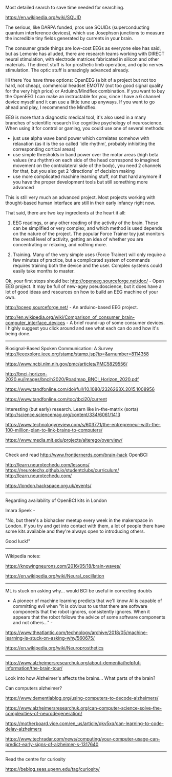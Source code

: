 Most detailed search to save time needed for searching.

https://en.wikipedia.org/wiki/SQUID

The serious, like DARPA funded, pros use SQUIDs  (superconducting quantum interference devices), which use Josephson junctions to measure the incredible tiny fields generated by currents in your brain. 

The consumer grade things are low-cost EEGs as everyone else has said, but as Lemonie has alluded, there are research teams working with DIRECT neural stimulation, with electrode matrices fabricated in silicon and other materials. The direct stuff is for prosthetic limb operation, and optic nerves stimulation. The optic stuff is amazingly advanced already.


Hi there
You have three options: OpenEEG (a bit of a project but not too hard, not cheap), commercial headset EMOTIV (not too good signal quality for the very high price) or Arduino/Mindflex combination.
If you want to buy the OpenEEG I can make an instructable for you, since I have a 6 channel device myself and it can use a little tune up anyways. 
If you want to go ahead and play, I recommend the Mindflex.

EEG is more that a diagnostic medical tool, it's also used in a many branches of scientific research like cognitive psychology of neuroscience. When using it for control or gaming, you could use one of several methods:
- just use alpha wave band power which correlates somehow with relaxation (as it is the so called 'idle rhythm', probably inhibiting the corresponding cortical areas)
- use simple thresholds in band power over the motor areas (high beta values (mu rhythm) on each side of the head correspond to imagined movement on the contralateral side of the body), you need 2 channels for that, but you also get 2 'directions' of decision making
- use more complicated machine learning stuff, not that hard anymore if you have the proper development tools but still something more advanced


This is still very much an advanced project.  Most projects working with thought-based human interface are still in their early infancy right now.  

That said, there are two key ingredients at the heart it all:

1.  EEG readings, or any other reading of the activity of the brain.  These can be simplified or very complex, and which method is used depends on the nature of the project.  The popular Force Trainer toy just monitors the overall level of activity, getting an idea of whether you are concentrating or relaxing, and nothing more.

2.  Training.  Many of the very simple uses (Force Trainer) will only require a few minutes of practice, but a complicated system of commands requires training both the device and the user.  Complex systems could easily take months to master.

Ok, your first stops should be:
http://openeeg.sourceforge.net/doc/  - Open EEG project.  It may be full of new-agey pseudoscience, but it does have a lot of good ideas and resources on how to build an EEG machine of your own.

http://pceeg.sourceforge.net/ - An arduino-based EEG project. 

http://en.wikipedia.org/wiki/Comparison_of_consumer_brain-computer_interface_devices  - A brief round-up of some consumer devices.  I highly suggest you click around and see what each can do and how it's being done.


****

Biosignal-Based Spoken Communication: A Survey
http://ieeexplore.ieee.org/stamp/stamp.jsp?tp=&arnumber=8114358

https://www.ncbi.nlm.nih.gov/pmc/articles/PMC5829556/

http://bnci-horizon-2020.eu/images/bncih2020/Roadmap_BNCI_Horizon_2020.pdf 

https://www.tandfonline.com/doi/full/10.1080/2326263X.2015.1008956

https://www.tandfonline.com/toc/tbci20/current 

Interesting (but early) research. Learn like in-the-matrix (sorta) http://science.sciencemag.org/content/334/6061/1413


https://www.technologyreview.com/s/603771/the-entrepreneur-with-the-100-million-plan-to-link-brains-to-computers/


https://www.media.mit.edu/projects/alterego/overview/

**** 

Check and read http://www.frontiernerds.com/brain-hack
OpenBCI

http://learn.neurotechedu.com/lessons/
https://neurotechx.github.io/studentclubs/curriculum/
http://learn.neurotechedu.com/

https://london.hackspace.org.uk/events/

***


Regarding availability of OpenBCI kits in London

Imara Speek - 

"No, but there's a biohacker meetup every week in the makerspace in London. If you try and get into contact with them, a lot of people there have some kits available and they're always open to introducing others.

Good luck!"

*** 

Wikipedia notes:

https://knowingneurons.com/2016/05/18/brain-waves/

https://en.wikipedia.org/wiki/Neural_oscillation

***

ML is stuck on asking why... would BCI be useful in correcting doubts

- A pioneer of machine learning predicts that we'll know AI is capable of committing evil when "it is obvious to us that there are software components that the robot ignores, consistently ignores. When it appears that the robot follows the advice of some software components and not others..." -

https://www.theatlantic.com/technology/archive/2018/05/machine-learning-is-stuck-on-asking-why/560675/

https://en.wikipedia.org/wiki/Neuroprosthetics

****

https://www.alzheimersresearchuk.org/about-dementia/helpful-information/the-brain-tour/

Look into how Alzheimer's affects the brains... What parts of the brain?

Can computers alzheimer?

https://www.dementiablog.org/using-computers-to-decode-alzheimers/

https://www.alzheimersresearchuk.org/can-computer-science-solve-the-complexities-of-neurodegeneration/

https://motherboard.vice.com/en_us/article/qkv5xq/can-learning-to-code-delay-alzheimers

https://www.techradar.com/news/computing/your-computer-usage-can-predict-early-signs-of-alzheimer-s-1317640


***

Read the centre for curiosity

https://beblog.seas.upenn.edu/tag/curiosity/



